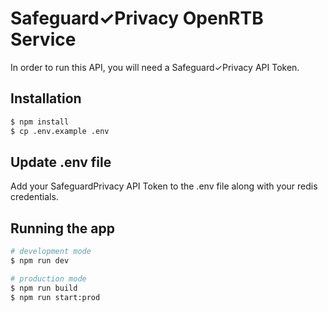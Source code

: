 # Safeguard✓Privacy OpenRTB Service

In order to run this API, you will need a Safeguard✓Privacy API Token.

## Installation

```bash
$ npm install
$ cp .env.example .env
```

## Update .env file

Add your SafeguardPrivacy API Token to the .env file along with your redis credentials.

## Running the app

```bash
# development mode
$ npm run dev

# production mode
$ npm run build
$ npm run start:prod
```

